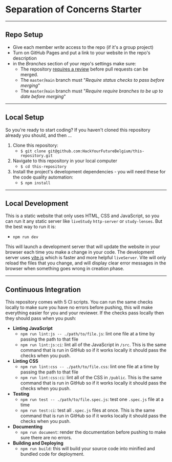 # Separation of Concerns Starter

<!-- describe your project -->

---

## Repo Setup

- Give each member _write_ access to the repo (if it's a group project)
- Turn on GitHub Pages and put a link to your website in the repo's description
- in the _Branches_ section of your repo's settings make sure:
  - The repository [requires a review](https://github.blog/2018-03-23-require-multiple-reviewers/) before pull requests can be merged.
  - The `master`/`main` branch must "_Require status checks to pass before merging_"
  - The `master`/`main` branch must "_Require require branches to be up to date before merging_"

---

## Local Setup

So you're ready to start coding? If you haven't cloned this repository already you should, and then ...

1. Clone this repository:
   - `$ git clone git@github.com:HackYourFutureBelgium/this-repository.git`
2. Navigate to this repository in your local computer
   - `$ cd this-repository`
3. Install the project's development dependencies - you will need these for the code quality automation:
   - `$ npm install`

---

## Local Development

This is a static website that only uses HTML, CSS and JavaScript, so you can run it any static server like `liveStudy` `http-server` or `study-lenses`. But the best way to run it is:

- `npm run dev`

This will launch a development server that will update the website in your browser each time you make a change in your code. The development server uses [vite.js](https://vitejs.dev/guide/why.html) which is faster and more helpful `liveServer`. Vite will only reload the files that you change, and will display clear error messages in the browser when something goes wrong in creation phase.

---

## Continuous Integration

This repository comes with 5 CI scripts. You can run the same checks locally to make sure you have no errors before pushing, this will make everything easier for you and your reviewer. If the checks pass locally then they should pass when you push:

- **Linting JavaScript**
  - `npm run lint:js -- ./path/to/file.js`: lint one file at a time by passing the path to that file
  - `npm run lint:js:ci`: lint all of the JavaScript in `/src`. This is the same command that is run in GitHub so if it works locally it should pass the checks when you push.
- **Linting CSS**
  - `npm run lint:css -- ./path/to/file.css`: lint one file at a time by passing the path to that file
  - `npm run lint:css:ci`: lint all of the CSS in `/public`. This is the same command that is run in GitHub so if it works locally it should pass the checks when you push.
- **Testing**
  - `npm run test -- ./path/to/file.spec.js`: test one `.spec.js` file at a time
  - `npm run test:ci`: test all `.spec.js` files at once. This is the same command that is run in GitHub so if it works locally it should pass the checks when you push.
- **Documenting**
  - `npm run document`: render the documentation before pushing to make sure there are no errors.
- **Building and Deploying**
  - `npm run build`: this will build your source code into minified and bundled code for deployment.
